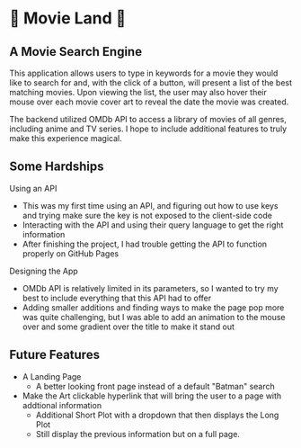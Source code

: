# 🍿 Movie Land 🍿


## A Movie Search Engine
This application allows users to type in keywords for a movie they would like to search for and, with the click of a button, will present a list of the best matching movies. Upon viewing the list, the user may also hover their mouse over each movie cover art to reveal the date the movie was created.

The backend utilized OMDb API to access a library of movies of all genres, including anime and TV series. I hope to include additional features to truly make this experience magical.

## Some Hardships
Using an API
* This was my first time using an API, and figuring out how to use keys and trying make sure the key is not exposed to the client-side code
* Interacting with the API and using their query language to get the right information
* After finishing the project, I had trouble getting the API to function properly on GitHub Pages

Designing the App
* OMDb API is relatively limited in its parameters, so I wanted to try my best to include everything that this API had to offer
* Adding smaller additions and finding ways to make the page pop more was quite challenging, but I was able to add an animation to the mouse over and some gradient over the title to make it stand out

## Future Features
* A Landing Page 
   * A better looking front page instead of a default "Batman" search
* Make the Art clickable hyperlink that will bring the user to a page with addtional information
   * Additional Short Plot with a dropdown that then displays the Long Plot
   * Still display the previous information but on a full page.
